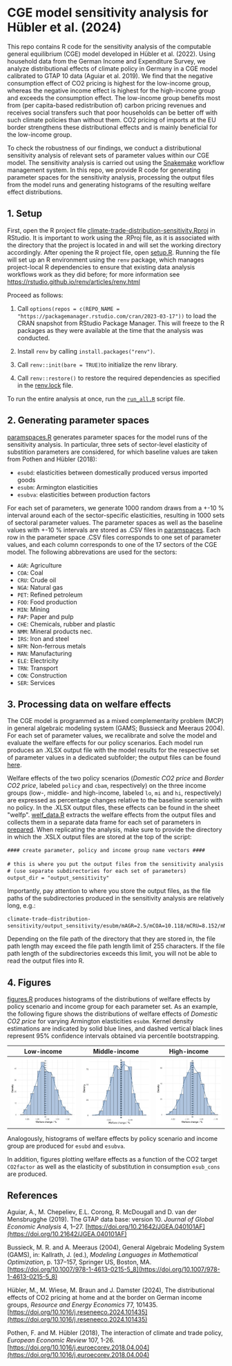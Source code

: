 # CGE model sensitivity analysis for Hübler et al. (2024)

This repo contains R code for the sensitivity analysis of the computable general equilibrium (CGE) model developed in Hübler et al. (2022). Using household data from the German Income and Expenditure Survey, we analyze distributional effects of climate policy 
in Germany in a CGE model calibrated to GTAP 10 data (Aguiar et al. 2019). We find that the negative consumption effect of CO2 pricing is highest for the low-income group, whereas the negative income effect is highest for the high-income group and exceeds
the consumption effect. The low-income group benefits most from (per capita-based redistribution of) carbon pricing revenues and receives social transfers such that poor households can be better off with such climate policies than without them. CO2 pricing of imports at the EU border strengthens these distributional effects and is mainly beneficial for the low-income group.

To check the robustness of our findings, we conduct a distributional sensitivity analysis of relevant sets of parameter values within our CGE model. The sensitivity analysis is carried out using the [Snakemake](https://snakemake.readthedocs.io/en/stable/) workflow management system. In this repo, we provide R code for generating parameter spaces for the sensitivity analysis,
processing the output files from the model runs and generating histograms of the resulting welfare effect distributions.

## 1. Setup

First, open the R project file [climate-trade-distribution-sensitivity.Rproj](climate-trade-distribution-sensitivity.Rproj) in RStudio. It is important to work using the .RProj file, as it is associated with the directory that the project is located in and will set the working directory accordingly.
After opening the R project file, open [setup.R](setup.R). Running the file will set up an R environment using the `renv` package, which manages project-local R dependencies to ensure that existing data analysis workflows work as they did before;
for more information see https://rstudio.github.io/renv/articles/renv.html

Proceed as follows:

1. Call `options(repos = c(REPO_NAME = "https://packagemanager.rstudio.com/cran/2023-03-17"))`
to load the CRAN snapshot from RStudio Package Manager. This will freeze to the R packages as they were available at the time that the analysis was conducted.

2. Install `renv` by calling `install.packages("renv")`.

3. Call `renv::init(bare = TRUE)`to initialize the renv library.

4. Call `renv::restore()` to restore the required dependencies as specified in the [renv.lock](renv.lock) file.

To run the entire analysis at once, run the [`run_all.R`](run_all.R) script file.

## 2. Generating parameter spaces

[paramspaces.R](scripts/paramspaces.R) generates parameter spaces for the model runs of the sensitivity analysis. In particular, three sets of sector-level elasticity of substition parameters are considered, for which baseline values are
taken from Pothen and Hübler (2018):

- ``esubd``: elasticities between domestically produced versus imported goods
- ``esubm``: Armington elasticities
- ``esubva``: elasticities between production factors

For each set of parameters, we generate 1000 random draws from a +-10 % interval around each of the sector-specific elasticities, resulting in 1000 sets of sectoral parameter values.
The parameter spaces as well as the baseline values with +-10 % intervals are stored as .CSV files in [paramspaces](paramspaces). Each row in the parameter space .CSV files corresponds to one set of parameter values, and each column corresponds to one of the 17 sectors of the CGE model. The following abbrevations are used for the sectors:
- ``AGR``: Agriculture
- ``COA``: Coal
- ``CRU``: Crude oil
- ``NGA``: Natural gas
- ``PET``: Refined petroleum
- ``FOO``: Food production
- ``MIN``: Mining
- ``PAP``: Paper and pulp
- ``CHE``: Chemicals, rubber and plastic
- ``NMM``: Mineral products nec.
- ``IRS``: Iron and steel
- ``NFM``: Non-ferrous metals
- ``MAN``: Manufacturing
- ``ELE``: Electricity
- ``TRN``: Transport
- ``CON``: Construction
- ``SER``: Services

## 3. Processing data on welfare effects

The CGE model is programmed as a mixed complementarity problem (MCP) in general algebraic modeling system (GAMS; Bussieck and Meeraus 2004).
For each set of parameter values, we recalibrate and solve the model and evaluate the welfare effects for our policy scenarios.
Each model run produces an .XLSX output file with the model results for the respective set of parameter values in a dedicated subfolder; the output files can be found [here](https://doi.org/10.5281/zenodo.8304636).

Welfare effects of the two policy scenarios (*Domestic CO2 price* and *Border CO2 price*, labeled ``policy`` and ``cbam``, respectively) on the three income groups (low-, middle- and high-income, labeled ``lo``, ``mi`` and ``hi``, respectively) are expressed as percentage changes relative to the baseline scenario with no policy. In the .XLSX output files, these effects can be found in the sheet "welfp". [welf_data.R](scripts/welf_data.R) extracts the welfare effects from the output files and collects them in a separate data frame for each set of parameters in [prepared](prepared). When replicating the analysis, make sure to provide the directory in which the .XSLX output files are stored at the top of the script:
```
#### create parameter, policy and income group name vectors ####

# this is where you put the output files from the sensitivity analysis
# (use separate subdirectories for each set of parameters)
output_dir = "output_sensitivity"
```

Importantly, pay attention to where you store the output files, as the file paths of the subdirectories produced in the sensitivity analysis are relatively long, e.g.:

```
climate-trade-distribution-sensitivity/output_sensitivity/esubm/mAGR=2.5/mCOA=10.118/mCRU=8.152/mNGA=7.421/mPET=10.028/mFOO=3.602/mMIN=2.425/mPAP=4.883/mCHE=4.121/mNMM=5.963/mIRS=4.577/mNFM=4.14/mMAN=4.897/mELE=18.928/mTRN=6.544/mCON=14.747/mSER=5.913/output.xlsx
```

Depending on the file path of the directory that they are stored in, the file path length may exceed the file path length limit of 255 characters. If the file path length of the subdirectories exceeds this limit, you will not be able to read the output files into R.

## 4. Figures

[figures.R](scripts/figures.R) produces histograms of the distributions of welfare effects by policy scenario and income group for each parameter set. As an example, the following figure shows the distributions of welfare effects of *Domestic CO2 price* for varying Armington elasticities ``esubm``. Kernel density estimations are indicated by solid blue lines, and dashed vertical black lines represent 95% confidence intervals obtained via percentile bootstrapping.

|Low-income|Middle-income|High-income|
|-----|-----|-----|
|![hist_esubm_policy_lo](figures/esubm/hist_esubm_policy_lo.png)|![hist_esubm_policy_mi](figures/esubm/hist_esubm_policy_mi.png)|![hist_esubm_policy_hi](figures/esubm/hist_esubm_policy_hi.png)|

Analogously, histograms of welfare effects by policy scenario and income group are produced for ``esubd`` and ``esubva``.

In addition, figures plotting welfare effects as a function of the CO2 target ``CO2factor`` as well as the elasticity of substitution in consumption ``esub_cons`` are produced.

## References
Aguiar, A., M. Chepeliev, E.L. Corong, R. McDougall and D. van der Mensbrugghe (2019). The GTAP data base: version 10. *Journal of Global Economic Analysis* 4, 1–27. [https://doi.org/10.21642/JGEA.040101AF](https://doi.org/10.21642/JGEA.040101AF)

Bussieck, M. R. and A. Meeraus (2004), General Algebraic Modeling System (GAMS), in: Kallrath, J. (ed.), *Modeling Languages in Mathematical Optimization*, p. 137–157, Springer US, Boston, MA. [https://doi.org/10.1007/978-1-4613-0215-5_8](https://doi.org/10.1007/978-1-4613-0215-5_8)

Hübler, M., M. Wiese, M. Braun and J. Damster (2024), The distributional effects of CO2 pricing at home and at the border on German income groups, *Resource and Energy Economics* 77, 101435. [https://doi.org/10.1016/j.reseneeco.2024.101435](https://doi.org/10.1016/j.reseneeco.2024.101435)

Pothen, F. and M. Hübler (2018), The interaction of climate and trade policy, *European Economic Review* 107, 1-26. [https://doi.org/10.1016/j.euroecorev.2018.04.004](https://doi.org/10.1016/j.euroecorev.2018.04.004)
